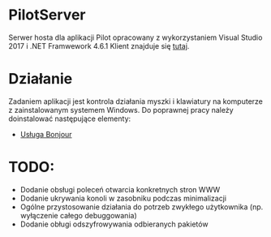 # PilotServer
Serwer hosta dla aplikacji Pilot opracowany z wykorzystaniem Visual Studio 2017 i .NET Framwework 4.6.1
Klient znajduje się [tutaj](https://github.com/lnarolski/Pilot).

# Działanie
Zadaniem aplikacji jest kontrola działania myszki i klawiatury na komputerze z zainstalowanym systemem Windows. Do poprawnej pracy należy doinstalować następujące elementy:
* [Usługa Bonjour](https://support.apple.com/kb/DL999)

# TODO:
- Dodanie obsługi poleceń otwarcia konkretnych stron WWW
- Dodanie ukrywania konoli w zasobniku podczas minimalizacji
- Ogólne przystosowanie działania do potrzeb zwykłego użytkownika (np. wyłączenie całego debuggowania)
- Dodanie obługi odszyfrowywania odbieranych pakietów
